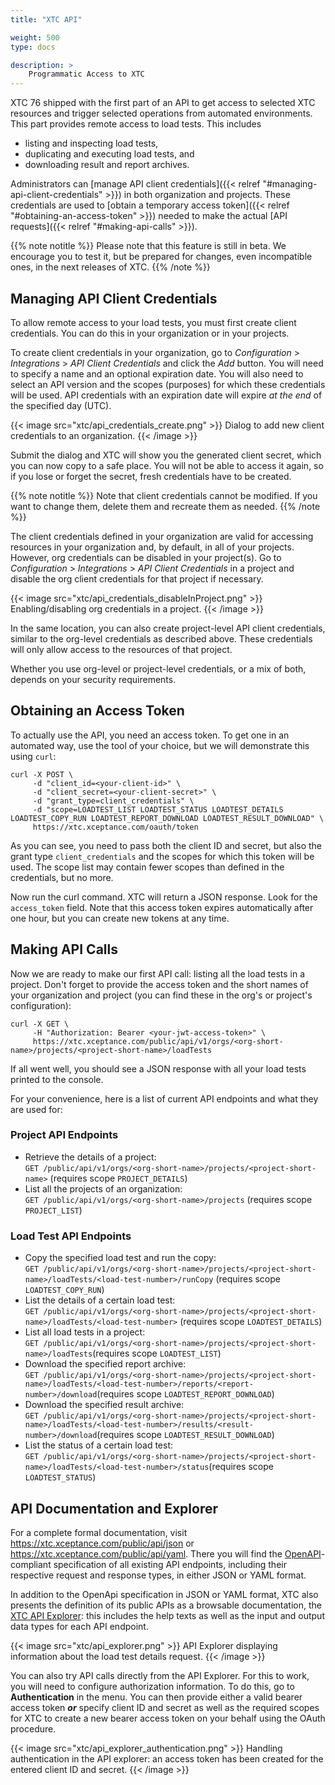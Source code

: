 ```yaml
---
title: "XTC API"

weight: 500
type: docs

description: >
    Programmatic Access to XTC
---
```


XTC 76 shipped with the first part of an API to get access to selected XTC resources and trigger selected operations from automated environments. This part provides remote access to load tests. This includes 

* listing and inspecting load tests,
* duplicating and executing load tests, and 
* downloading result and report archives.

Administrators can [manage API client credentials]({{< relref "#managing-api-client-credentials" >}}) in both organization and projects. These credentials are used to [obtain a temporary access token]({{< relref "#obtaining-an-access-token" >}}) needed to make the actual [API requests]({{< relref "#making-api-calls" >}}).

{{% note notitle %}}
Please note that this feature is still in beta. We encourage you to test it, but be prepared for changes, even incompatible ones, in the next releases of XTC.
{{% /note %}}

## Managing API Client Credentials

To allow remote access to your load tests, you must first create client credentials. You can do this in your organization or in your projects.

To create client credentials in your organization, go to *Configuration* > *Integrations* > *API Client Credentials* and click the *Add* button. You will need to specify a name and an optional expiration date. You will also need to select an API version and the scopes (purposes) for which these credentials will be used. API credentials with an expiration date will expire _at the end_ of the specified day (UTC).

{{< image src="xtc/api_credentials_create.png" >}}
Dialog to add new client credentials to an organization.
{{< /image >}}

Submit the dialog and XTC will show you the generated client secret, which you can now copy to a safe place. You will not be able to access it again, so if you lose or forget the secret, fresh credentials have to be created.

{{% note notitle %}}
Note that client credentials cannot be modified. If you want to change them, delete them and recreate them as needed.
{{% /note %}}

The client credentials defined in your organization are valid for accessing resources in your organization and, by default, in all of your projects. However, org credentials can be disabled in your project(s). Go to *Configuration* > *Integrations* > *API Client Credentials* in a project and disable the org client credentials for that project if necessary.

{{< image src="xtc/api_credentials_disableInProject.png" >}}
Enabling/disabling org credentials in a project.
{{< /image >}}

In the same location, you can also create project-level API client credentials, similar to the org-level credentials as described above. These credentials will only allow access to the resources of that project.

Whether you use org-level or project-level credentials, or a mix of both, depends on your security requirements.

## Obtaining an Access Token

To actually use the API, you need an access token. To get one in an automated way, use the tool of your choice, but we will demonstrate this using `curl`:

```
curl -X POST \
     -d "client_id=<your-client-id>" \
     -d "client_secret=<your-client-secret>" \
     -d "grant_type=client_credentials" \
     -d "scope=LOADTEST_LIST LOADTEST_STATUS LOADTEST_DETAILS LOADTEST_COPY_RUN LOADTEST_REPORT_DOWNLOAD LOADTEST_RESULT_DOWNLOAD" \
     https://xtc.xceptance.com/oauth/token
```

As you can see, you need to pass both the client ID and secret, but also the grant type `client_credentials` and the scopes for which this token will be used. The scope list may contain fewer scopes than defined in the credentials, but no more.

Now run the curl command. XTC will return a JSON response. Look for the `access_token` field. Note that this access token expires automatically after one hour, but you can create new tokens at any time.

## Making API Calls

Now we are ready to make our first API call: listing all the load tests in a project. Don't forget to provide the access token and the short names of your organization and project (you can find these in the org's or project's configuration):

```
curl -X GET \
     -H "Authorization: Bearer <your-jwt-access-token>" \
     https://xtc.xceptance.com/public/api/v1/orgs/<org-short-name>/projects/<project-short-name>/loadTests
```

If all went well, you should see a JSON response with all your load tests printed to the console.

For your convenience, here is a list of current API endpoints and what they are used for:

### Project API Endpoints

* Retrieve the details of a project:<br />
  `GET /public/api/v1/orgs/<org-short-name>/projects/<project-short-name>` (requires scope `PROJECT_DETAILS`)
* List all the projects of an organization:<br />
  `GET /public/api/v1/orgs/<org-short-name>/projects` (requires scope `PROJECT_LIST`)

### Load Test API Endpoints

* Copy the specified load test and run the copy:<br />
  `GET /public/api/v1/orgs/<org-short-name>/projects/<project-short-name>/loadTests/<load-test-number>/runCopy` (requires scope `LOADTEST_COPY_RUN`)
* List the details of a certain load test:<br />
  `GET /public/api/v1/orgs/<org-short-name>/projects/<project-short-name>/loadTests/<load-test-number>` (requires scope `LOADTEST_DETAILS`)
* List all load tests in a project:<br />
  `GET /public/api/v1/orgs/<org-short-name>/projects/<project-short-name>/loadTests`(requires scope `LOADTEST_LIST`)
* Download the specified report archive:<br />
  `GET /public/api/v1/orgs/<org-short-name>/projects/<project-short-name>/loadTests/<load-test-number>/reports/<report-number>/download`(requires scope `LOADTEST_REPORT_DOWNLOAD`)
* Download the specified result archive:<br />
  `GET /public/api/v1/orgs/<org-short-name>/projects/<project-short-name>/loadTests/<load-test-number>/results/<result-number>/download`(requires scope `LOADTEST_RESULT_DOWNLOAD`)
* List the status of a certain load test:<br />
  `GET /public/api/v1/orgs/<org-short-name>/projects/<project-short-name>/loadTests/<load-test-number>/status`(requires scope `LOADTEST_STATUS`)

## API Documentation and Explorer

For a complete formal documentation, visit https://xtc.xceptance.com/public/api/json or https://xtc.xceptance.com/public/api/yaml. There you will find the [OpenAPI](https://www.openapis.org/)-compliant specification of all existing API endpoints, including their respective request and response types, in either JSON or YAML format.

In addition to the OpenApi specification in JSON or YAML format, XTC also presents the definition of its public APIs as a browsable documentation, the [XTC API Explorer](https://xtc.xceptance.com/exploreApi): this includes the help texts as well as the input and output data types for each API endpoint.

{{< image src="xtc/api_explorer.png" >}}
API Explorer displaying information about the load test details request.
{{< /image >}}

You can also try API calls directly from the API Explorer. For this to work, you will need to configure authorization information. To do this, go to **Authentication** in the menu. You can then provide either a valid bearer access token ***or*** specify client ID and secret as well as the required scopes for XTC to create a new bearer access token on your behalf using the OAuth procedure.

{{< image src="xtc/api_explorer_authentication.png" >}}
Handling authentication in the API explorer: an access token has been created for the entered client ID and secret.
{{< /image >}}

